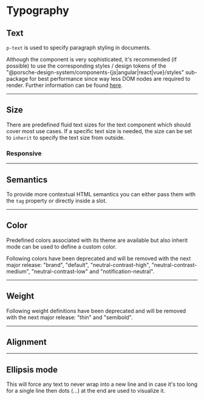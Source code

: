 # Typography

<TableOfContents></TableOfContents>

## Text

`p-text` is used to specify paragraph styling in documents.

<p-inline-notification heading="Recommendation" state="success" dismiss-button="false">
  Although the component is very sophisticated, it's recommended (if possible) to use the corresponding styles / design tokens of
the "@porsche-design-system/components-{js|angular|react|vue}/styles" sub-package for best performance since way 
less DOM nodes are required to render. Further information can be found <a href="styles/typography">here</a>.
</p-inline-notification>

---

## Size

There are predefined fluid text sizes for the text component which should cover most use cases. If a specific text size
is needed, the size can be set to `inherit` to specify the text size from outside.

<Playground :markup="sizeMarkup" :config="config">
  <SelectOptions v-model="size" :values="sizes" name="size"></SelectOptions>
</Playground>

### Responsive

<Playground :markup="sizeResponsiveMarkup" :config="config"></Playground>

---

## Semantics

To provide more contextual HTML semantics you can either pass them with the `tag` property or directly inside a slot.

<Playground :markup="semanticsMarkup" :config="config"></Playground>

---

## Color

Predefined colors associated with its theme are available but also inherit mode can be used to define a custom color.

<p-inline-notification heading="Deprecation hint" state="warning" dismiss-button="false">
Following colors have been deprecated and will be removed with the next major release: "brand",
"default", "neutral-contrast-high", "neutral-contrast-medium", "neutral-contrast-low" and "notification-neutral".
</p-inline-notification>

<Playground :markup="colorMarkup" :config="config">
  <SelectOptions v-model="color" :values="colors" name="color"></SelectOptions>
</Playground>

---

## Weight

<p-inline-notification heading="Deprecation hint" state="warning" dismiss-button="false">
Following weight definitions have been deprecated and will be removed with the next major release: "thin" 
and "semibold".
</p-inline-notification>

<Playground :markup="weightMarkup" :config="config">
  <SelectOptions v-model="weight" :values="weights" name="weight"></SelectOptions>
</Playground>

---

## Alignment

<Playground :markup="alignMarkup" :config="config">
  <SelectOptions v-model="align" :values="aligns" name="align"></SelectOptions>
</Playground>

---

## Ellipsis mode

This will force any text to never wrap into a new line and in case it's too long for a single line then dots (…) at the
end are used to visualize it.

<Playground :markup="ellipsisMarkup" :config="config"></Playground>

<script lang="ts">
import Vue from 'vue';
import Component from 'vue-class-component';
import { TEXT_SIZES } from './text-size';
import { TEXT_WEIGHTS, TEXT_WEIGHTS_DEPRECATED } from './text-weight';
import { TEXT_COLORS, TEXT_COLORS_DEPRECATED } from './text-color';
import { TEXT_ALIGNS } from './text-align'; 

const sentence = 'The quick brown fox jumps over the lazy dog';

@Component
export default class Code extends Vue {
  config = { themeable: true };

  size = 'small';
  sizes = TEXT_SIZES;
  get sizeMarkup() {
    const style = this.size === 'inherit' ? ' style="font-size: 3rem;"' : '';
    return `<p-text size="${this.size}"${style}>${sentence}</p-text>`;
  }
  
  sizeResponsiveMarkup = `<p-text size="{ base: 'small', l: 'medium' }">${sentence}</p-text>`;

  semanticsMarkup = `<p-text tag="blockquote">${sentence}</p-text>
<p-text><blockquote>${sentence}</blockquote></p-text>`;

  color = 'primary';
  colors = TEXT_COLORS.map(item => TEXT_COLORS_DEPRECATED.includes(item) ? item + ' (deprecated)' : item);
  get colorMarkup() {
    const style = this.color === 'inherit' ? ' style="color: deeppink;"' : '';
    return `<p-text color="${this.color}"${style}>${sentence}</p-text>`;
  }
  
  weight = 'bold';
  weights = TEXT_WEIGHTS.map(item => TEXT_WEIGHTS_DEPRECATED.includes(item) ? item + ' (deprecated)' : item);
  get weightMarkup() {
    return `<p-text weight="${this.weight}">${sentence}</p-text>`;
  }
  
  align = 'center';
  aligns = TEXT_ALIGNS;
  get alignMarkup() {
    return `<p-text align="${this.align}">${sentence}</p-text>`;
  }

  ellipsisMarkup = `<p-text ellipsis="true">Lorem ipsum dolor sit amet, consetetur sadipscing elitr, sed diam nonumy eirmod tempor invidunt ut labore et dolore magna aliquyam erat, sed diam voluptua. At vero eos et accusam et justo duo dolores et ea rebum.</p-text>`;
}
</script>
